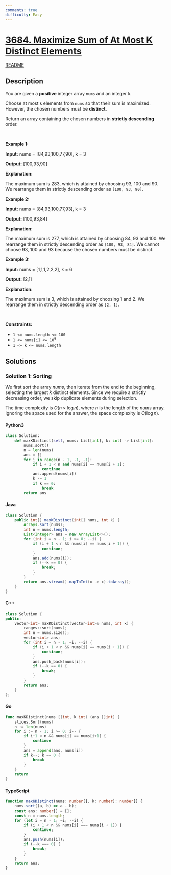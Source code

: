 ```yaml
---
comments: true
difficulty: Easy
---
```


<!-- problem:start -->

# [3684. Maximize Sum of At Most K Distinct Elements](https://leetcode.com/problems/maximize-sum-of-at-most-k-distinct-elements)

[README](/solution/3600-3699/3684.Maximize%20Sum%20of%20At%20Most%20K%20Distinct%20Elements/README.md)

## Description

<!-- description:start -->

<p>You are given a <strong>positive</strong> integer array <code>nums</code> and an integer <code>k</code>.</p>

<p>Choose at most <code>k</code> elements from <code>nums</code> so that their sum is maximized. However, the chosen numbers must be <strong>distinct</strong>.</p>

<p>Return an array containing the chosen numbers in <strong>strictly descending</strong> order.</p>

<p>&nbsp;</p>
<p><strong class="example">Example 1:</strong></p>

<div class="example-block">
<p><strong>Input:</strong> <span class="example-io">nums = [84,93,100,77,90], k = 3</span></p>

<p><strong>Output:</strong> <span class="example-io">[100,93,90]</span></p>

<p><strong>Explanation:</strong></p>

<p>The maximum sum is 283, which is attained by choosing 93, 100 and 90. We rearrange them in strictly descending order as <code>[100, 93, 90]</code>.</p>
</div>

<p><strong class="example">Example 2:</strong></p>

<div class="example-block">
<p><strong>Input:</strong> <span class="example-io">nums = [84,93,100,77,93], k = 3</span></p>

<p><strong>Output:</strong> <span class="example-io">[100,93,84]</span></p>

<p><strong>Explanation:</strong></p>

<p>The maximum sum is 277, which is attained by choosing 84, 93 and 100. We rearrange them in strictly descending order as <code>[100, 93, <span class="example-io">84</span>]</code>. We cannot choose 93, 100 and 93 because the chosen numbers must be distinct.</p>
</div>

<p><strong class="example">Example 3:</strong></p>

<div class="example-block">
<p><strong>Input:</strong> <span class="example-io">nums = [1,1,1,2,2,2], k = 6</span></p>

<p><strong>Output:</strong> <span class="example-io">[2,1]</span></p>

<p><strong>Explanation:</strong></p>

<p>The maximum sum is 3, which is attained by choosing 1 and 2. We rearrange them in strictly descending order as <code>[2, 1]</code>.</p>
</div>

<p>&nbsp;</p>
<p><strong>Constraints:</strong></p>

<ul>
	<li><code>1 &lt;= nums.length &lt;= 100</code></li>
	<li><code>1 &lt;= nums[i] &lt;= 10<sup>9</sup></code></li>
	<li><code>1 &lt;= k &lt;= nums.length</code></li>
</ul>

<!-- description:end -->

## Solutions

<!-- solution:start -->

### Solution 1: Sorting

We first sort the array $\textit{nums}$, then iterate from the end to the beginning, selecting the largest $k$ distinct elements. Since we require a strictly decreasing order, we skip duplicate elements during selection.

The time complexity is $O(n \times \log n)$, where $n$ is the length of the $\textit{nums}$ array. Ignoring the space used for the answer, the space complexity is $O(\log n)$.

<!-- tabs:start -->

#### Python3

```python
class Solution:
    def maxKDistinct(self, nums: List[int], k: int) -> List[int]:
        nums.sort()
        n = len(nums)
        ans = []
        for i in range(n - 1, -1, -1):
            if i + 1 < n and nums[i] == nums[i + 1]:
                continue
            ans.append(nums[i])
            k -= 1
            if k == 0:
                break
        return ans
```

#### Java

```java
class Solution {
    public int[] maxKDistinct(int[] nums, int k) {
        Arrays.sort(nums);
        int n = nums.length;
        List<Integer> ans = new ArrayList<>();
        for (int i = n - 1; i >= 0; --i) {
            if (i + 1 < n && nums[i] == nums[i + 1]) {
                continue;
            }
            ans.add(nums[i]);
            if (--k == 0) {
                break;
            }
        }
        return ans.stream().mapToInt(x -> x).toArray();
    }
}
```

#### C++

```cpp
class Solution {
public:
    vector<int> maxKDistinct(vector<int>& nums, int k) {
        ranges::sort(nums);
        int n = nums.size();
        vector<int> ans;
        for (int i = n - 1; ~i; --i) {
            if (i + 1 < n && nums[i] == nums[i + 1]) {
                continue;
            }
            ans.push_back(nums[i]);
            if (--k == 0) {
                break;
            }
        }
        return ans;
    }
};
```

#### Go

```go
func maxKDistinct(nums []int, k int) (ans []int) {
	slices.Sort(nums)
	n := len(nums)
	for i := n - 1; i >= 0; i-- {
		if i+1 < n && nums[i] == nums[i+1] {
			continue
		}
		ans = append(ans, nums[i])
		if k--; k == 0 {
			break
		}
	}
	return
}
```

#### TypeScript

```ts
function maxKDistinct(nums: number[], k: number): number[] {
    nums.sort((a, b) => a - b);
    const ans: number[] = [];
    const n = nums.length;
    for (let i = n - 1; ~i; --i) {
        if (i + 1 < n && nums[i] === nums[i + 1]) {
            continue;
        }
        ans.push(nums[i]);
        if (--k === 0) {
            break;
        }
    }
    return ans;
}
```

<!-- tabs:end -->

<!-- solution:end -->

<!-- problem:end -->
